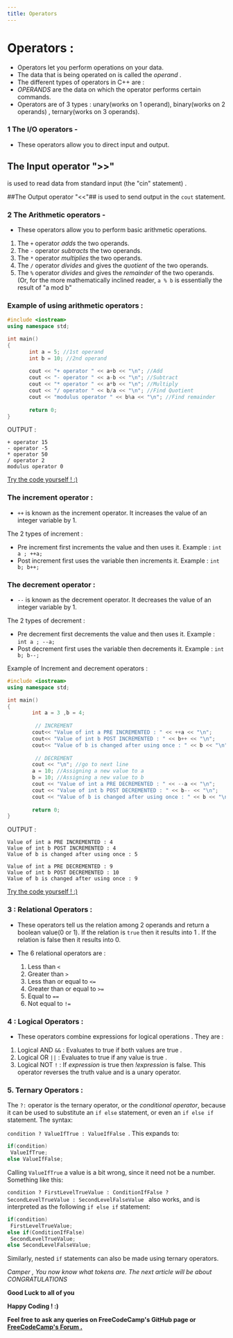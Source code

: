 ```yaml
---
title: Operators
---
```


# Operators :

* Operators let you perform operations on your data.
* The data that is being operated on is called the  _operand_ .
* The different types of operators in C++ are : 
* *OPERANDS* are the data on which the operator performs certain commands.
* Operators are of 3 types : unary(works on 1 operand), binary(works on 2 operands) , ternary(works on 3 operands).

### 1 The I/O operators -

* These operators allow you to direct input and output.
 ## The Input operator ">>" ## 
 is used to read data from standard input (the "cin" statement) .  

 ##The Output operator "<<"##
 is used to send output in the `cout` statement.

### 2 The Arithmetic operators -

* These operators allow you to perform basic arithmetic operations.
 1. The `+` operator *adds* the two operands.
 2. The `-` operator *subtracts* the two operands.
 3. The `*` operator *multiplies* the two operands.
 4. The `/` operator *divides* and gives the *quotient* of the two operands.
 5. The `%` operator *divides* and gives the *remainder* of the two operands. (Or, for the more mathematically inclined reader, `a % b` is essentially the result of "a mod b"

 ### Example of using arithmetic operators :
 
 ```cpp
#include <iostream>
using namespace std;

int main()
{
        int a = 5; //1st operand
        int b = 10; //2nd operand
        
        cout << "+ operator " << a+b << "\n"; //Add
        cout << "- operator " << a-b << "\n"; //Subtract
        cout << "* operator " << a*b << "\n"; //Multiply
        cout << "/ operator " << b/a << "\n"; //Find Quotient
        cout << "modulus operator " << b%a << "\n"; //Find remainder
        
        return 0; 
}
 ```
 
 OUTPUT :
```
+ operator 15
- operator -5
* operator 50
/ operator 2
modulus operator 0
```

<a href='https://repl.it/Mge9' target='_blank' rel='nofollow'>Try the code yourself ! :) </a>

### The increment operator :

* `++` is known as the increment operator. It increases the value of an integer variable by 1.

The 2 types of increment : 

* Pre increment first increments the value and then uses it. Example : `int a ; ++a;`
* Post increment first uses the variable then increments it. Example : `int b; b++;`

### The decrement operator :

* `--` is known as the decrement operator. It decreases the value of an integer variable by 1.

The 2 types of decrement : 

* Pre decrement first decrements the value and then uses it. Example : `int a ; --a;`
* Post decrement first uses the variable then decrements it. Example : `int b; b--;`

Example of Increment and decrement operators :

```cpp
#include <iostream>
using namespace std;

int main()
{ 
        int a = 3 ,b = 4;
  
         // INCREMENT
        cout<< "Value of int a PRE INCREMENTED : " << ++a << "\n";
        cout<< "Value of int b POST INCREMENTED : " << b++ << "\n";
        cout<< "Value of b is changed after using once : " << b << "\n";
  
         // DECREMENT
        cout << "\n"; //go to next line 
        a = 10; //Assigning a new value to a
        b = 10; //Assigning a new value to b
        cout << "Value of int a PRE DECREMENTED : " << --a << "\n";
        cout << "Value of int b POST DECREMENTED : " << b-- << "\n";
        cout << "Value of b is changed after using once : " << b << "\n";
        
        return 0;
}
```

OUTPUT :

```
Value of int a PRE INCREMENTED : 4
Value of int b POST INCREMENTED : 4
Value of b is changed after using once : 5

Value of int a PRE DECREMENTED : 9
Value of int b POST DECREMENTED : 10
Value of b is changed after using once : 9
```

<a href='https://repl.it/Mgg4/2' target='_blank' rel='nofollow'>Try the code yourself ! :) </a>

### 3 : Relational Operators :

* These operators tell us the relation among 2 operands and return a boolean value(0 or 1). If the relation is `true` then it results into 1 . If the relation is false then it results into 0.

* The 6 relational operators are :
    1. Less than `<`
    2. Greater than `>`
    3. Less than or equal to `<=`
    4. Greater than or equal to `>=`
    5. Equal to `==`
    6. Not equal to `!=`


### 4 : Logical Operators : 

* These operators combine expressions for logical operations . They are :
 1. Logical AND `&&` : Evaluates to true if both values are true .
 2. Logical OR `||`  : Evaluates to true if any value is true .
 3. Logical NOT `!`  : If *expression* is true then *!expression* is false. This operator reverses the truth value and is a unary operator.
 
 ### 5. Ternary Operators : 
 
 The `?:` operator is the ternary operator, or the _conditional operator_, because it can be used to substitute an `if else` statement, or even an `if else if` statement.
The syntax: 

`condition ? ValueIfTrue : ValueIfFalse `. This expands to:

```cpp
if(condition)
 ValueIfTrue;
else ValueIfFalse;
```

Calling `ValueIfTrue` a value is a bit wrong, since it need not be a number. Something like this:

`condition ? FirstLevelTrueValue : ConditionIfFalse ? SecondLevelTrueValue : SecondLevelFalseValue ` also works, and is interpreted as the following `if else if` statement:

```cpp
if(condition)
 FirstLevelTrueValue;
else if(ConditionIfFalse)
 SecondLevelTrueValue;
else SecondLevelFalseValue;
```
Similarly, nested `if` statements can also be made using ternary operators.


_Camper , You now know what tokens are. The next article will be about <need-to-put-topic> CONGRATULATIONS_ 
 
 **Good Luck to all of you** 
 
 **Happy Coding ! :)**
 
 **Feel free to ask any queries on FreeCodeCamp's GitHub page or <a href='https://forum.freecodecamp.org/' target='_blank' rel='nofollow'>FreeCodeCamp's Forum .</a>**

